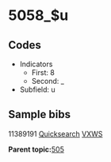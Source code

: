 # 5058\_$u

## Codes

-   Indicators
    -   First: 8
    -   Second: \_
-   Subfield: u

## Sample bibs

11389191 [Quicksearch](https://search.library.yale.edu/catalog/11389191) [VXWS](http://prodorbis.library.yale.edu:7014/vxws/GetHoldingsService?bibId=11389191)

**Parent topic:**[505](../../tags/505/505.md)


